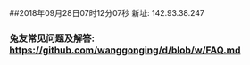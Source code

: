 ##2018年09月28日07时12分07秒 新址: 142.93.38.247
### 兔友常见问题及解答: https://github.com/wanggonging/d/blob/w/FAQ.md
